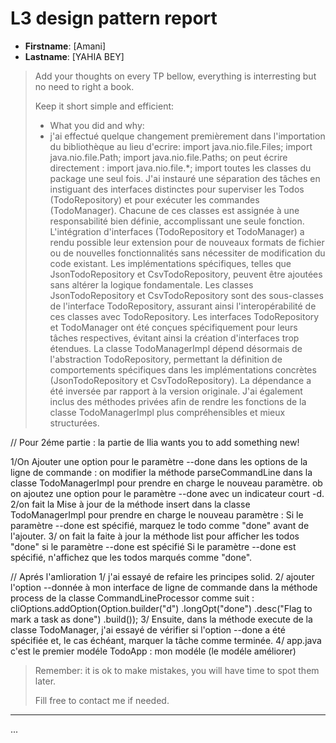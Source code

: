 # L3 design pattern report

- **Firstname**: [Amani]
- **Lastname**: [YAHIA BEY]


> Add your thoughts on every TP bellow, everything is interresting but no need to right a book.
> 
> Keep it short simple and efficient:
> - What you did and why:
> - j'ai effectué quelque changement premièrement dans l'importation du bibliothèque au lieu d'ecrire:
import java.nio.file.Files;
import java.nio.file.Path;
import java.nio.file.Paths;
on peut écrire directement : import java.nio.file.*; import toutes les classes du package une seul fois.
>J'ai instauré une séparation des tâches en instiguant des interfaces distinctes pour superviser les Todos (TodoRepository) et pour exécuter les commandes (TodoManager). Chacune de ces classes est assignée à une responsabilité bien définie, accomplissant une seule fonction.
>L'intégration d'interfaces (TodoRepository et TodoManager) a rendu possible leur extension pour de nouveaux formats de fichier ou de nouvelles fonctionnalités sans nécessiter de modification du code existant. Les implémentations spécifiques, telles que JsonTodoRepository et CsvTodoRepository, peuvent être ajoutées sans altérer la logique fondamentale.
>Les classes JsonTodoRepository et CsvTodoRepository sont des sous-classes de l'interface TodoRepository, assurant ainsi l'interopérabilité de ces classes avec TodoRepository.
>Les interfaces TodoRepository et TodoManager ont été conçues spécifiquement pour leurs tâches respectives, évitant ainsi la création d'interfaces trop étendues.
>La classe TodoManagerImpl dépend désormais de l'abstraction TodoRepository, permettant la définition de comportements spécifiques dans les implémentations concrètes (JsonTodoRepository et CsvTodoRepository). La dépendance a été inversée par rapport à la version originale.
>J'ai également inclus des méthodes privées afin de rendre les fonctions de la classe TodoManagerImpl plus compréhensibles et mieux structurées.

//  Pour 2éme partie : la partie de Ilia wants you to add something new!

 1/On Ajouter une option pour le paramètre --done dans les options de la ligne de commande :
on modifier la méthode parseCommandLine dans la classe TodoManagerImpl pour prendre en charge le nouveau paramètre. ob on ajoutez une option pour le paramètre --done avec un indicateur court -d.
2/on  fait la Mise à jour de la méthode insert dans la classe TodoManagerImpl pour prendre en charge le nouveau paramètre :
Si le paramètre --done est spécifié, marquez le todo comme "done" avant de l'ajouter.
3/   on fait la faite à jour la méthode list pour afficher les todos "done" si le paramètre --done est spécifié 
 Si le paramètre --done est spécifié, n'affichez que les todos marqués comme "done".
 
// Aprés l'amlioration 
1/ j'ai essayé de refaire les principes solid. 
2/ ajouter l'option --donnée à mon interface de ligne de commande dans la méthode process de la classe CommandLineProcessor comme suit : 
cliOptions.addOption(Option.builder("d")
                    .longOpt("done")
                    .desc("Flag to mark a task as done")
                    .build());
3/ Ensuite, dans la méthode execute de la classe TodoManager, j'ai essayé de   vérifier si l'option --done a été spécifiée et, le cas échéant, marquer la tâche comme terminée. 
4/ app.java c'est le premier modéle 
TodoApp : mon modéle (le modéle améliorer) 
> Remember: it is ok to make mistakes, you will have time to spot them later.
> 
> Fill free to contact me if needed.

---
...
